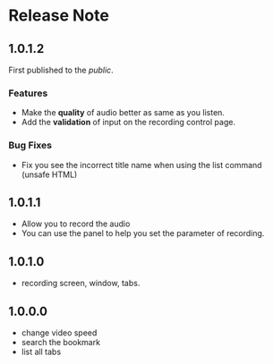 # Release Note

## 1.0.1.2

First published to the *public*.

### Features

- Make the **quality** of audio better as same as you listen.
- Add the **validation** of input on the recording control page.

### Bug Fixes

- Fix you see the incorrect title name when using the list command (unsafe HTML)

## 1.0.1.1

- Allow you to record the audio
- You can use the panel to help you set the parameter of recording.

## 1.0.1.0

- recording screen, window, tabs.

## 1.0.0.0

- change video speed
- search the bookmark
- list all tabs
